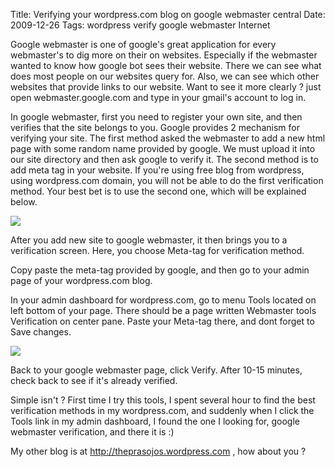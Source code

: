 Title: Verifying your wordpress.com blog on google webmaster central
Date: 2009-12-26
Tags: wordpress verify google webmaster Internet

Google webmaster is one of google's great application for every webmaster's to dig more on their on websites. Especially if the webmaster wanted to know how google bot sees their website. There we can see what does most people on our websites query for. Also, we can see which other websites that provide links to our website. Want to see it more clearly ? just open webmaster.google.com and type in your gmail's account to log in.

In google webmaster, first you need to register your own site, and then verifies that the site belongs to you. Google provides 2 mechanism for verifying your site. The first method asked the webmaster to add a new html page with some random name provided by google. We must upload it into our site directory and then ask google to verify it. The second method is to add meta tag in your website. If you're using free blog from wordpress, using wordpress.com domain, you will not be able to do the first verification method. Your best bet is to use the second one, which will be explained below.



![][1]

After you add new site to google webmaster, it then brings you to a verification screen. Here, you choose Meta-tag for verification method.

Copy paste the meta-tag provided by google, and then go to your admin page of your wordpress.com blog.




In your admin dashboard for wordpress.com, go to menu Tools located on left bottom of your page. There should be a page written Webmaster tools Verification on center pane. Paste your Meta-tag there, and dont forget to Save changes.





![][2]





Back to your google webmaster page, click Verify. After 10-15 minutes, check back to see if it's already verified.




Simple isn't ? First time I try this tools, I spent several hour to find the best verification methods in my wordpress.com, and suddenly when I click the Tools link in my admin dashboard, I found the one I looking for, google webmaster verification, and there it is :)




My other blog is at http://theprasojos.wordpress.com , how about you ?




[1]: http://1.bp.blogspot.com/_02IFrF9Xz98/SzaUBp9a_8I/AAAAAAAADQM/ip9c_cwducc/s320/gwm.jpg
[2]: http://1.bp.blogspot.com/_02IFrF9Xz98/SzaWJ9fR_DI/AAAAAAAADQU/T3Kuu2Fj_QI/s320/gwm2.jpg
